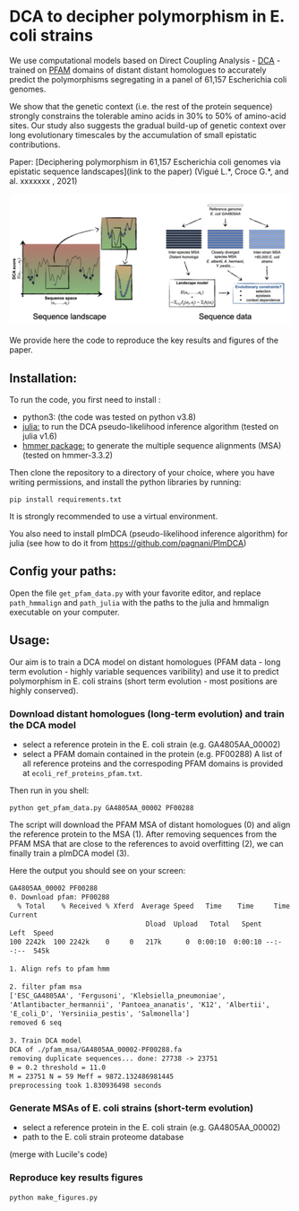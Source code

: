 # DCA to decipher polymorphism in E. coli strains
We use computational models based on Direct Coupling Analysis - [DCA](https://en.wikipedia.org/wiki/Direct_coupling_analysis) - trained on [PFAM](http://pfam.xfam.org/) domains of distant distant homologues to accurately predict the polymorphisms segregating in a panel of 61,157 Escherichia coli genomes. 

We show that the genetic context (i.e. the rest of the protein sequence) strongly constrains the tolerable amino acids in 30% to 50% of amino-acid sites. Our study also suggests the gradual build-up of genetic context over long evolutionary timescales by the accumulation of small epistatic contributions.


Paper: [Deciphering polymorphism in 61,157 Escherichia coli genomes via epistatic sequence landscapes](link to the paper) (Vigué L.\*,  Croce G.\*, and al. xxxxxxx , 2021)

![figure](ecoli_sequence_landscape.png)

We provide here the code to reproduce the key results and figures of the paper.

## Installation:
To run the code, you first need to install :
- python3: (the code was tested on python v3.8)
- [julia:](https://julialang.org/)  to run the DCA pseudo-likelihood inference algorithm  (tested on julia v1.6)
- [hmmer package:](http://hmmer.org/) to generate the multiple sequence alignments (MSA) (tested on hmmer-3.3.2)

Then clone the repository to a directory of your choice, where you have writing permissions, and install the python libraries by running:
```
pip install requirements.txt
```
It is strongly recommended to use a virtual environment.
 
You also need to install plmDCA (pseudo-likelihood inference algorithm) for julia (see how to do it from https://github.com/pagnani/PlmDCA)

## Config your paths:
Open the file  ```get_pfam_data.py``` with your favorite editor, and replace ```path_hmmalign``` and  ```path_julia``` with the paths to the julia and hmmalign executable on your computer.

## Usage:
Our aim is to train a DCA model on distant homologues (PFAM data - long term evolution - highly variable sequences varibility) and use it to predict polymorphism in E. coli strains (short term evolution - most positions are highly conserved).

### Download distant homologues (long-term evolution) and train the DCA model
-   select a reference protein in the E. coli strain (e.g. GA4805AA_00002)
-   select a PFAM domain contained in the protein (e.g. PF00288)
A list of all reference proteins and the correspoding PFAM domains is provided at ```ecoli_ref_proteins_pfam.txt```.

Then run in you shell:
```
python get_pfam_data.py GA4805AA_00002 PF00288
```

The script will download the PFAM MSA of distant homologues (0) and align the reference protein to the MSA (1). After removing sequences from the PFAM MSA that are close to the references to avoid overfitting (2), we can finally train a plmDCA model (3).

Here the output you should see on your screen:
```
GA4805AA_00002 PF00288
0. Download pfam: PF00288
  % Total    % Received % Xferd  Average Speed   Time    Time     Time  Current
                                  Dload  Upload   Total   Spent    Left  Speed 
100 2242k  100 2242k    0     0   217k      0  0:00:10  0:00:10 --:--:--  545k

1. Align refs to pfam hmm

2. filter pfam msa
['ESC_GA4805AA', 'Fergusoni', 'Klebsiella_pneumoniae', 'Atlantibacter_hermannii', 'Pantoea_ananatis', 'K12', 'Albertii', 'E_coli_D', 'Yersiniia_pestis', 'Salmonella']
removed 6 seq

3. Train DCA model
DCA of ./pfam_msa/GA4805AA_00002-PF00288.fa
removing duplicate sequences... done: 27738 -> 23751
θ = 0.2 threshold = 11.0
M = 23751 N = 59 Meff = 9872.132486981445
preprocessing took 1.830936498 seconds
```


### Generate MSAs of E. coli strains (short-term evolution)
-   select a reference protein in the E. coli strain (e.g. GA4805AA_00002)
-   path to the E. coli strain proteome database

(merge with Lucile's code)

### Reproduce key results figures

```
python make_figures.py
```

